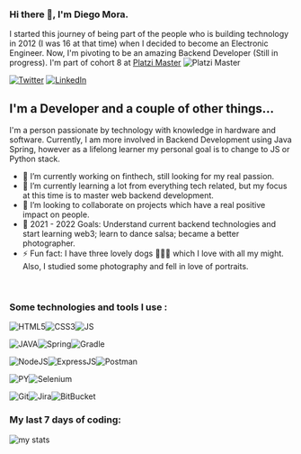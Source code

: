 ### Hi there 👋, I'm Diego Mora.

I started this journey of being part of the people who is building technology in 2012 (I was 16 at that time) when I decided to become an Electronic Engineer. Now, I'm pivoting to be an amazing Backend Developer (Still in progress). I'm part of cohort 8 at [Platzi Master](https://platzi.com/master/)
![Platzi Master](https://img.shields.io/badge/Platzi%20Master-C8-95ca3e)


[![Twitter](https://img.shields.io/badge/Twitter-1DA1F2?style=for-the-badge&logo=twitter&logoColor=white)](https://twitter.com/dmorav1)
[![LinkedIn](https://img.shields.io/badge/LinkedIn-0077B5?style=for-the-badge&logo=linkedin&logoColor=white)](https://www.linkedin.com/in/dmora1)
<!--[![Twitter](https://img.shields.io/badge/Twitter-1DA1F2?style=for-the-badge&logo=twitter&logoColor=white)](https://twitter.com/Diego_MoraVel)-->

## I'm a Developer and a couple of other things...

I'm a person passionate by technology with knowledge in hardware and software. Currently, I am more involved in Backend Development using Java Spring, however as a lifelong learner my personal goal is to change to JS or Python stack. 

- 🔭 I’m currently working on finthech, still looking for my real passion. 
- 🌱 I’m currently learning a lot from everything tech related, but my focus at this time is to master web backend development. 
- 👯 I’m looking to collaborate on projects which have a real positive impact on people. 
- 🥅 2021 - 2022 Goals: Understand current backend technologies and start learning web3; learn to dance salsa; became a better photographer. 
- ⚡ Fun fact: I have three lovely dogs 🐶🐶🐶 which I love with all my might. Also, I studied some photography and fell in love of portraits.

<br />

### Some technologies and tools I use :

![HTML5](https://img.shields.io/badge/HTML5-E34F26?style=for-the-badge&logo=html5&logoColor=white)![CSS3](https://img.shields.io/badge/CSS3-1572B6?style=for-the-badge&logo=css3&logoColor=white)![JS](https://img.shields.io/badge/JavaScript-323330?style=for-the-badge&logo=javascript&logoColor=F7DF1E)

![JAVA](https://img.shields.io/badge/Java-ED8B00?style=for-the-badge&logo=java&logoColor=white)![Spring](https://img.shields.io/badge/Spring-6DB33F?style=for-the-badge&logo=spring&logoColor=white)![Gradle](https://img.shields.io/badge/gradle-02303A?style=for-the-badge&logo=gradle&logoColor=white!)

![NodeJS](https://img.shields.io/badge/Node.js-339933?style=for-the-badge&logo=nodedotjs&logoColor=white)![ExpressJS](https://img.shields.io/badge/Express.js-000000?style=for-the-badge&logo=express&logoColor=white)![Postman](https://img.shields.io/badge/Postman-FF6C37?style=for-the-badge&logo=Postman&logoColor=white)

![PY](https://img.shields.io/badge/Python-3776AB?style=for-the-badge&logo=python&logoColor=white)![Selenium](https://img.shields.io/badge/Selenium-43B02A?style=for-the-badge&logo=Selenium&logoColor=white)



![Git](https://img.shields.io/badge/Git-F05032?style=for-the-badge&logo=git&logoColor=white)![Jira](https://img.shields.io/badge/Jira-0052CC?style=for-the-badge&logo=Jira&logoColor=white)![BitBucket](https://img.shields.io/badge/Bitbucket-0747a6?style=for-the-badge&logo=bitbucket&logoColor=white)

### My last 7 days of coding: 

<img src="https://github.com/dmorav1/dmorav1/blob/main/stat.svg" alt="my stats"/>
<!--
**difemove/difemove** is a ✨ _special_ ✨ repository because its `README.md` (this file) appears on your GitHub profile.

Here are some ideas to get you started:

- 🔭 I’m currently working on ...
- 🌱 I’m currently learning ...
- 👯 I’m looking to collaborate on ...
- 🤔 I’m looking for help with ...
- 💬 Ask me about ...
- 📫 How to reach me: ...
- 😄 Pronouns: ...
- ⚡ Fun fact: ...
-->



